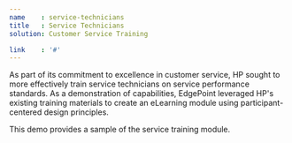 ```yaml
---
name    : service-technicians
title   : Service Technicians
solution: Customer Service Training

link    : '#'
---
```

As part of its commitment to excellence in customer service, HP sought to more effectively train service technicians on service performance standards. As a demonstration of capabilities, EdgePoint leveraged HP's existing training materials to create an eLearning module using participant-centered design principles.

This demo provides a sample of the service training module.

